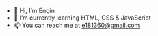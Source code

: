 - 👋 Hi, I’m Engin
- 🌱 I’m currently learning HTML, CSS & JavaScript
- 📫 You can reach me at e181360@gmail.com
